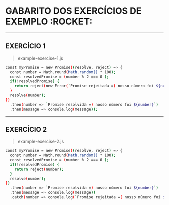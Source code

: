 # GABARITO DOS EXERCÍCIOS DE EXEMPLO :ROCKET:
---

## EXERCÍCIO 1
>example-exercise-1.js

```bash
const myPromise = new Promise((resolve, reject) => {
  const number = Math.round(Math.random() * 100);
  const resolvedPromise = (number % 2 === 0 );
  if(!resolvedPromise) {
    return reject(new Error(`Promise rejeitada =( nosso número foi ${number}`))
  }
  resolve(number);
})
  .then(number => `Promise resolvida =) nosso número foi ${number}`)
  .then(message => console.log(message));
```
---

## EXERCÍCIO 2
>example-exercise-2.js

```bash
const myPromise = new Promise((resolve, reject) => {
  const number = Math.round(Math.random() * 100);
  const resolvedPromise = (number % 2 === 0 );
  if(!resolvedPromise) {
    return reject(number);
  }
  resolve(number);
})
  .then(number => `Promise resolvida =) nosso número foi ${number}`)
  .then(message => console.log(message))
  .catch(number => console.log(`Promise rejeitada =( nosso número foi ${number}`));
```
